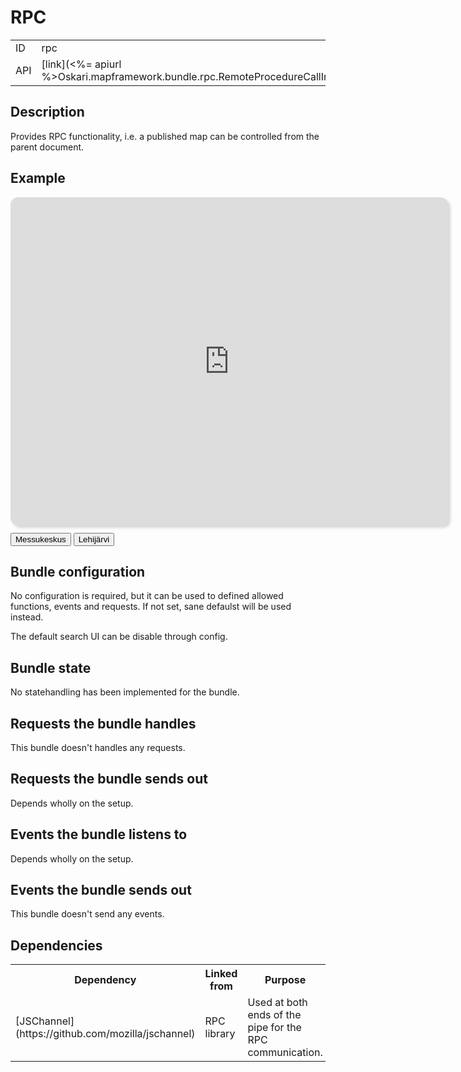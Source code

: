 # RPC

<table class="table">
  <tr>
    <td>ID</td><td>rpc</td>
  </tr>
  <tr>
    <td>API</td><td>[link](<%= apiurl %>Oskari.mapframework.bundle.rpc.RemoteProcedureCallInstance.html)</td>
  </tr>
</table>

## Description

Provides RPC functionality, i.e. a published map can be controlled from the parent document.

## Example

<script src="/js/rpc/JSChannel/jschannel.js"></script>
<script src="/js/rpc/OskariRPC/OskariRPC.js"></script>
<style>
    iframe {
        background-clip: padding-box;
        border: none;
        border-radius: 12px;
        box-shadow: 4px 4px 4px rgba(0, 0, 0, 0.15);
        clear: both;
        display: block;
        margin-bottom: 12px;
        width: 700px;
        height: 525px;
    }
</style>
<iframe id="Oskari" src="http://demo.paikkatietoikkuna.fi/published/fi/8184"></iframe>
<div id="rpcControls">
    <button id="helsinki">Messukeskus</button>
    <button id="lehka">Lehijärvi</button>
    <output id="coords"></output>
</div>
<script>
    var channel = OskariRPC.connect(
            document.getElementById('Oskari'),
            'http://demo.paikkatietoikkuna.fi'
        ),
        coords = document.getElementById('coords'),
        setCoords = function(x, y) {
            coords.textContent = x + ', ' + y;
        },
        moveMap = function(centerX, centerY, zoomLevel) {
            channel.postRequest(
                'MapMoveRequest',
                [
                    centerX,
                    centerY,
                    zoomLevel === undefined ? 9 : zoomLevel
                ],
                function(data) {
                    console.log('MapMoveRequest posted');
                },
                function(error, message) {
                    console.log('error', error, message);
                }
            );
        },
        zoombar;

    channel.getZoomRange(
        function(data) {
            zoombar = document.createElement('input');
            zoombar.type = 'range';
            zoombar.min = data.min;
            zoombar.max = data.max;
            zoombar.value = data.current;
            zoombar.onchange = function(event) {
                var zoomLevel = this.value;
                // There's no setZoomLevel for now, so we use MapMoveRequest with
                // getMapPosition's x and y coords
                channel.getMapPosition(
                    function(data) {
                        console.log('getMapPosition', JSON.stringify(data));
                        moveMap(data.centerX, data.centerY, zoomLevel);
                    },
                    function(error, message) {
                        console.log('error', error, message);
                    }
                );
            };
            document.getElementById('rpcControls').appendChild(zoombar);
        },
        function(error, message) {
            console.log('error', error, message);
        }
    );

    // Get current map position
    channel.getMapPosition(
        function(data) {
            console.log('getMapPosition', JSON.stringify(data));
            setCoords(data.centerX, data.centerY);
        },
        function(error, message) {
            console.log('error', error, message);
        }
    );

    channel.getAllLayers(
        function(data) {
            console.log('getAllLayers', JSON.stringify(data));
            // Layer names aren't available through RPC as it might contain sensitive data
            var localization = {
                '24': 'Ortokuvat',
                'base_2': 'Maastokartta',
                'base_35': 'Taustakarttasarja'
            };
            data.forEach(function(layer) {
                var layerButton = document.createElement('button');
                layerButton.id = layer.id;
                layerButton.textContent = localization[layer.id];
                layerButton.onclick = function() {
                    var lid = this.id;
                    console.log('Showing layer ' + localization[lid]);
                    data.forEach(function(l) {
                        channel.postRequest(
                            'MapModulePlugin.MapLayerVisibilityRequest',
                            [
                                l.id,
                                l.id + '' === lid
                            ]
                        );
                    });
                };
                document.getElementById('rpcControls').appendChild(layerButton);
            });
        },
        function(error, message) {
            console.log('error', error, message);
        }
    );

    channel.handleEvent(
        'AfterMapMoveEvent',
        function(data) {
            console.log('AfterMapMoveEvent', JSON.stringify(data));
            setCoords(data.centerX, data.centerY);
            if (zoombar) {
                zoombar.value = data.zoom;
            }
        },
        function(error, message) {
            console.log('error', error, message);
        }
    );

    channel.handleEvent(
        'MapClickedEvent',
        function(data) {
            console.log('MapClickedEvent', JSON.stringify(data));
            channel.postRequest(
                'MapModulePlugin.AddMarkerRequest', [{
                        x: data.lon,
                        y: data.lat
                    },
                    'RPCMarker'
                ],
                function(error, message) {
                    console.log('error', error, message);
                }
            );
        },
        function(error, message) {
            console.log('error', error, message);
        }
    );

    document.getElementById('lehka').onclick = function() {
        console.log('Lehijärvi');
        moveMap(354490.70442968, 6770658.0402485);
    };

    document.getElementById('helsinki').onclick = function() {
        console.log('Messukeskus');
        moveMap(385597.68323541, 6675813.1806321);
    };
</script>

## Bundle configuration

No configuration is required, but it can be used to defined allowed functions, events and requests.
If not set, sane defaulst will be used instead.

The default search UI can be disable through config.

## Bundle state

No statehandling has been implemented for the bundle.

## Requests the bundle handles

This bundle doesn't handles any requests.

## Requests the bundle sends out

Depends wholly on the setup.

## Events the bundle listens to

Depends wholly on the setup.

## Events the bundle sends out

This bundle doesn't send any events.

## Dependencies

<table class="table">
  <tr>
    <th> Dependency </th><th> Linked from </th><th> Purpose</th>
  </tr>
  <tr>
    <td> [JSChannel](https://github.com/mozilla/jschannel) </td>
    <td> RPC library </td>
    <td> Used at both ends of the pipe for the RPC communication.</td>
  </tr>
</table>
